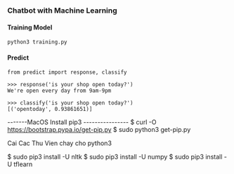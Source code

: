 ### Chatbot with Machine Learning

#### Training Model
```
python3 training.py
```
#### Predict
```
from predict import response, classify

>>> response('is your shop open today?')
We're open every day from 9am-9pm

>>> classify('is your shop open today?')
[('opentoday', 0.93861651)]
```


-------MacOS Install pip3 ----------------
$ curl -O https://bootstrap.pypa.io/get-pip.py
$ sudo python3 get-pip.py

Cai Cac Thu Vien chay cho python3

$ sudo pip3 install -U nltk
$ sudo pip3 install -U numpy
$ sudo pip3 install -U tflearn